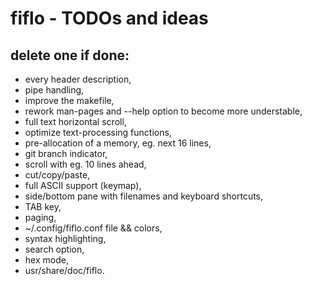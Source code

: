 # fiflo - TODOs and ideas
## delete one if done:
- every header description,
- pipe handling,
- improve the makefile,
- rework man-pages and --help option to become more understable,
- full text horizontal scroll,
- optimize text-processing functions,
- pre-allocation of a memory, eg. next 16 lines,
- git branch indicator,
- scroll with eg. 10 lines ahead,
- cut/copy/paste,
- full ASCII support (keymap),
- side/bottom pane with filenames and keyboard shortcuts,
- TAB key,
- paging,
- ~/.config/fiflo.conf file && colors,
- syntax highlighting,
- search option,
- hex mode,
- usr/share/doc/fiflo.
